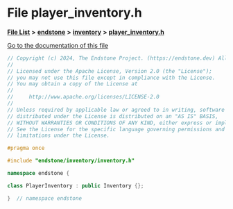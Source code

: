 

# File player\_inventory.h

[**File List**](files.md) **>** [**endstone**](dir_6cf277b678674f97c7a2b6b3b2447b33.md) **>** [**inventory**](dir_d1e84b530b14f41e8b6f5ec1b5dee76c.md) **>** [**player\_inventory.h**](player__inventory_8h.md)

[Go to the documentation of this file](player__inventory_8h.md)


```C++
// Copyright (c) 2024, The Endstone Project. (https://endstone.dev) All Rights Reserved.
//
// Licensed under the Apache License, Version 2.0 (the "License");
// you may not use this file except in compliance with the License.
// You may obtain a copy of the License at
//
//     http://www.apache.org/licenses/LICENSE-2.0
//
// Unless required by applicable law or agreed to in writing, software
// distributed under the License is distributed on an "AS IS" BASIS,
// WITHOUT WARRANTIES OR CONDITIONS OF ANY KIND, either express or implied.
// See the License for the specific language governing permissions and
// limitations under the License.

#pragma once

#include "endstone/inventory/inventory.h"

namespace endstone {

class PlayerInventory : public Inventory {};

}  // namespace endstone
```


